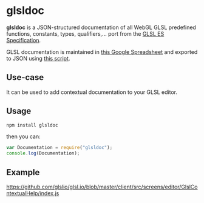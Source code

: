 glsldoc
=======

**glsldoc** is a JSON-structured documentation of all WebGL GLSL predefined functions, constants, types, qualifiers,... port from the [GLSL ES Specification](http://www.khronos.org/registry/gles/specs/2.0/GLSL_ES_Specification_1.0.17.pdf).


GLSL documentation is maintained in [this Google Spreadsheet](https://docs.google.com/spreadsheets/d/15AiAFxPq--59v0RFufYWkV8wnYjEtOOUwr-EgMXUZIE) and exported to JSON using [this script](http://blog.pamelafox.org/2013/06/exporting-google-spreadsheet-as-json.html).

Use-case
--------

It can be used to add contextual documentation to your GLSL editor.

Usage
-----


```sh
npm install glsldoc
```

then you can:

```javascript
var Documentation = require("glsldoc");
console.log(Documentation);
```

Example
-------

https://github.com/glslio/glsl.io/blob/master/client/src/screens/editor/GlslContextualHelp/index.js
